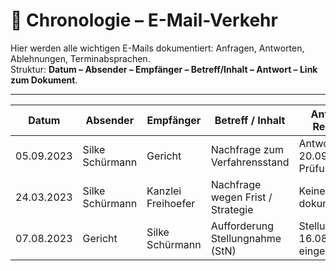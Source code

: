 # 📧 Chronologie – E-Mail-Verkehr

Hier werden alle wichtigen E-Mails dokumentiert: Anfragen, Antworten, Ablehnungen, Terminabsprachen.  
Struktur: **Datum – Absender – Empfänger – Betreff/Inhalt – Antwort – Link zum Dokument**.

---

| Datum       | Absender         | Empfänger        | Betreff / Inhalt                  | Antwort / Reaktion          | Link |
|-------------|-----------------|------------------|-----------------------------------|-----------------------------|------|
| 05.09.2023  | Silke Schürmann | Gericht          | Nachfrage zum Verfahrensstand     | Antwort 20.09.2023: Prüfung läuft | [PDF](../verfahren/BRN3C2AF4D88C17_05092023_141218_098847.pdf) |
| 24.03.2023  | Silke Schürmann | Kanzlei Freihoefer | Nachfrage wegen Frist / Strategie | Keine Antwort dokumentiert  | [PDF](../verfahren/20230324_Nachfrage_Schürmann.pdf) |
| 07.08.2023  | Gericht         | Silke Schürmann  | Aufforderung Stellungnahme (StN)  | Stellungnahme 16.08. eingereicht | [PDF](../verfahren/BRN3C2AF4D88C17_07082023_140946_096003.pdf) |
